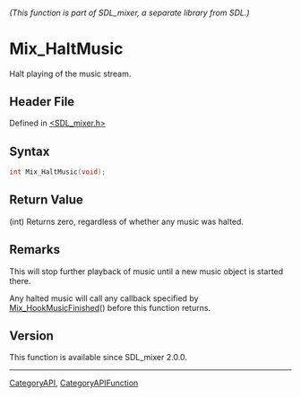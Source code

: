 ###### (This function is part of SDL_mixer, a separate library from SDL.)
# Mix_HaltMusic

Halt playing of the music stream.

## Header File

Defined in [<SDL_mixer.h>](https://github.com/libsdl-org/SDL_mixer/blob/SDL2/include/SDL_mixer.h)

## Syntax

```c
int Mix_HaltMusic(void);
```

## Return Value

(int) Returns zero, regardless of whether any music was halted.

## Remarks

This will stop further playback of music until a new music object is
started there.

Any halted music will call any callback specified by
[Mix_HookMusicFinished](Mix_HookMusicFinished)() before this function
returns.

## Version

This function is available since SDL_mixer 2.0.0.

----
[CategoryAPI](CategoryAPI), [CategoryAPIFunction](CategoryAPIFunction)

